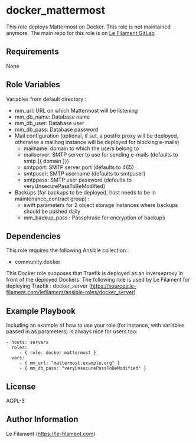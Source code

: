 docker_mattermost
=================

This role deploys Mattermost on Docker. This role is not maintained anymore.
The main repo for this role is on [Le Filament GitLab](https://sources.le-filament.com/lefilament/ansible-roles/docker_drawio.git)

Requirements
------------

None

Role Variables
--------------

Variables from default directory :
* mm_url: URL on which Mattermost will be listening
* mm_db_name: Database name
* mm_db_user: Database user
* mm_db_pass: Database password
* Mail configuration (optional, if set, a postfix proxy will be deployed, otherwise a mailhog instance will be deployed for blocking e-mails)
  * mailname: domain to which the users belong to
  * mailserver: SMTP server to use for sending e-mails (defaults to smtp.{{ domain }})
  * smtpport: SMTP server port (defaults to 465)
  * smtpuser: SMTP username (defaults to smtpuser)
  * smtppass: SMTP user password (defaults to veryUnsecurePassToBeModified)
* Backups (for backups to be deployed, host needs to be in maintenance_contract group) :
  * swift parameters for 2 object storage instances where backups should be pushed daily
  * mm_backup_pass : Passphrase for encryption of backups


Dependencies
------------

This role requires the following Ansible collection :
* community.docker

This Docker role supposes that Traefik is deployed as an inverseproxy in front of the deployed Dockers.
The following role is used by Le Filament for deploying Traefik : docker_server (https://sources.le-filament.com/lefilament/ansible-roles/docker_server)

Example Playbook
----------------

Including an example of how to use your role (for instance, with variables passed in as parameters) is always nice for users too:

    - hosts: servers
      roles:
         - { role: docker_mattermost }
      vars:
         - { mm_url: "mattermost.example.org" }
         - { mm_db_pass: "veryUnsecurePassToBeModified" }

License
-------

AGPL-3

Author Information
------------------

Le Filament (https://le-filament.com)
